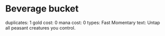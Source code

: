 # Beverage bucket

duplicates: 1
gold cost: 0
mana cost: 0
types: Fast Momentary 
text:
Untap all peasant creatures you control.
